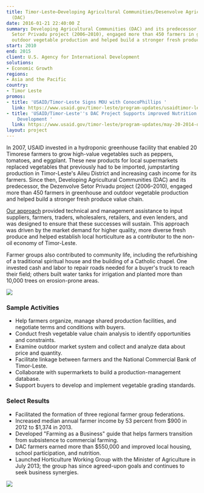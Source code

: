 ```yaml
---
title: Timor-Leste—Developing Agricultural Communities/Desenvolve Agricultura Comunitaria
  (DAC)
date: 2016-01-21 22:40:00 Z
summary: Developing Agricultural Communities (DAC) and its predecessor, the Dezenvolve
  Setor Privadu project (2006–2010), engaged more than 450 farmers in greenhouse and
  outdoor vegetable production and helped build a stronger fresh produce value chain.
start: 2010
end: 2015
client: U.S. Agency for International Development
solutions:
- Economic Growth
regions:
- Asia and the Pacific
country:
- Timor Leste
promos:
- title: 'USAID/Timor-Leste Signs MOU with ConocoPhillips '
  link: https://www.usaid.gov/timor-leste/program-updates/usaidtimor-leste-signs-mou-conocophillips
- title: 'USAID/Timor-Leste''s DAC Project Supports improved Nutrition and Agricultural
    Development '
  link: https://www.usaid.gov/timor-leste/program-updates/may-20-2014-dac-project-supports-improved-nutrition-and-agricultural-development
layout: project
---
```


In 2007, USAID invested in a hydroponic greenhouse facility that enabled 20 Timorese farmers to grow high-value vegetables such as peppers, tomatoes, and eggplant. These new products for local supermarkets replaced vegetables that previously had to be imported, jumpstarting production in Timor-Leste's Aileu District and increasing cash income for its farmers. Since then, Developing Agricultural Communities (DAC) and its predecessor, the Dezenvolve Setor Privadu project (2006–2010), engaged more than 450 farmers in greenhouse and outdoor vegetable production and helped build a stronger fresh produce value chain.

[Our approach](https://www.usaid.gov/timor-leste/project-descriptions/developing-agricultural-communities) provided technical and management assistance to input suppliers, farmers, traders, wholesalers, retailers, and even lenders, and was designed to ensure that these successes will sustain. This approach was driven by the market demand for higher quality, more diverse fresh produce and helped establish local horticulture as a contributor to the non-oil economy of Timor-Leste.

Farmer groups also contributed to community life, including the refurbishing of a traditional spiritual house and the building of a Catholic chapel. One invested cash and labor to repair roads needed for a buyer's truck to reach their field; others built water tanks for irrigation and planted more than 10,000 trees on erosion-prone areas.

![][2]

### Sample Activities

* Help farmers organize, manage shared production facilities, and negotiate terms and conditions with buyers.
* Conduct fresh vegetable value chain analysis to identify opportunities and constraints.
* Examine outdoor market system and collect and analyze data about price and quantity.
* Facilitate linkage between farmers and the National Commercial Bank of Timor-Leste.
* Collaborate with supermarkets to build a production-management database.
* Support buyers to develop and implement vegetable grading standards.

### Select Results

* Facilitated the formation of three regional farmer group federations.
* Increased median annual farmer income by 53 percent from $900 in 2012 to $1,374 in 2013.
* Developed "Farming as a Business" guide that helps farmers transition from subsistence to commercial farming.
* DAC farmers earned more than $550,000 and improved local housing, school participation, and nutrition.
* Launched Horticulture Working Group with the Minister of Agriculture in July 2013; the group has since agreed-upon goals and continues to seek business synergies.

![][3]

[2]: https://assetify-dai.com/projects/timorlestedac.gif
[3]: https://assetify-dai.com/projects/DAI-Postcard_9.12.jpg